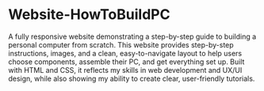 # Website-HowToBuildPC
A fully responsive website demonstrating a step-by-step guide to building a personal computer from scratch. This website provides step-by-step instructions, images, and a clean, easy-to-navigate layout to help users choose components, assemble their PC, and get everything set up. Built with HTML and CSS, it reflects my skills in web development and UX/UI design, while also showing my ability to create clear, user-friendly tutorials.
